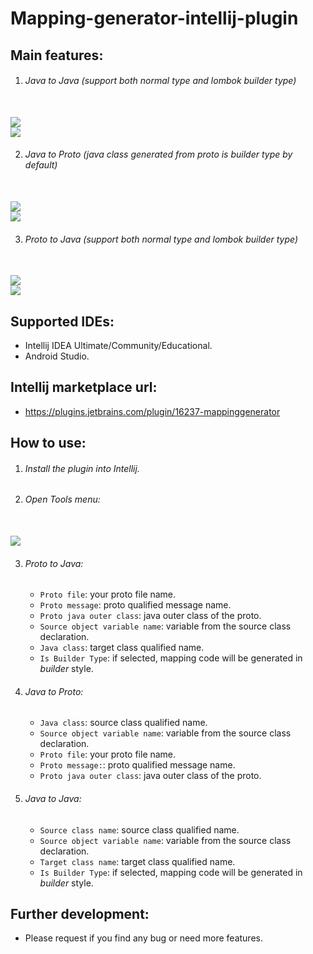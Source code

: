 # Mapping-generator-intellij-plugin

## Main features:

1. ###### Java to Java (support both _normal_ type and _lombok builder_ type)

<br />![](pictures/javatojava/form.png)
<br />![](pictures/javatojava/generated.png)

2. ###### Java to Proto (java class generated from proto is _builder_ type by default)

<br />![](pictures/javatoproto/form.png)
<br />![](pictures/javatoproto/generated.png)

3. ###### Proto to Java (support both _normal_ type and _lombok builder_ type)

<br />![](pictures/prototojava/form.png)
<br />![](pictures/prototojava/generated.png)

## Supported IDEs:

* Intellij IDEA Ultimate/Community/Educational.
* Android Studio.

## Intellij marketplace url:

* https://plugins.jetbrains.com/plugin/16237-mappinggenerator

## How to use:

1. ###### Install the plugin into Intellij.
2. ###### Open _Tools_ menu:

<br />![](pictures/openToolsMenu.png)

3. ###### Proto to Java:

    * ```Proto file```: your proto file name.
    * ```Proto message```: proto qualified message name.
    * ```Proto java outer class```: java outer class of the proto.
    * ```Source object variable name```: variable from the source class declaration.
    * ```Java class```: target class qualified name.
    * ```Is Builder Type```: if selected, mapping code will be generated in _builder_ style.

4. ###### Java to Proto:

    * ```Java class```: source class qualified name.
    * ```Source object variable name```: variable from the source class declaration.
    * ```Proto file```: your proto file name.
    * ```Proto message:```: proto qualified message name.
    * ```Proto java outer class```: java outer class of the proto.

5. ###### Java to Java:

    * ```Source class name```: source class qualified name.
    * ```Source object variable name```: variable from the source class declaration.
    * ```Target class name```: target class qualified name.
    * ```Is Builder Type```: if selected, mapping code will be generated in _builder_ style.

## Further development:
   * Please request if you find any bug or need more features.
